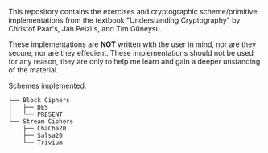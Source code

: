 This repository contains the exercises and cryptographic scheme/primitive implementations from the textbook "Understanding Cryptography" by Christof Paar's, Jan Pelzl's, and Tim Güneysu.

These implementations are **NOT** written with the user in mind, nor are they secure, nor are they effecient. These implementations should not be used for any reason, they are only to help me learn and gain a deeper unstanding of the material. 

Schemes implemented:
```
├── Block Ciphers
│   ├── DES
│   └── PRESENT
└── Stream Ciphers
    ├── ChaCha20
    ├── Salsa20
    └── Trivium
```